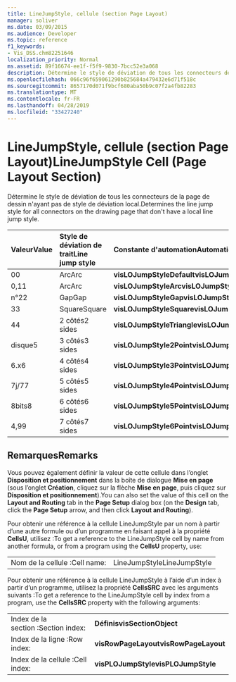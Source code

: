 ```yaml
---
title: LineJumpStyle, cellule (section Page Layout)
manager: soliver
ms.date: 03/09/2015
ms.audience: Developer
ms.topic: reference
f1_keywords:
- Vis_DSS.chm82251646
localization_priority: Normal
ms.assetid: 89f16674-ee1f-f5f9-9830-7bcc52e3a068
description: Détermine le style de déviation de tous les connecteurs de la page de dessin n'ayant pas de style de déviation local.
ms.openlocfilehash: 066c96f659061290b825684a479432e6d71f518c
ms.sourcegitcommit: 8657170d071f9bcf680aba50b9c07f2a4fb82283
ms.translationtype: MT
ms.contentlocale: fr-FR
ms.lasthandoff: 04/28/2019
ms.locfileid: "33427240"
---
```

# <a name="linejumpstyle-cell-page-layout-section"></a><span data-ttu-id="1c877-103">LineJumpStyle, cellule (section Page Layout)</span><span class="sxs-lookup"><span data-stu-id="1c877-103">LineJumpStyle Cell (Page Layout Section)</span></span>

<span data-ttu-id="1c877-104">Détermine le style de déviation de tous les connecteurs de la page de dessin n'ayant pas de style de déviation local.</span><span class="sxs-lookup"><span data-stu-id="1c877-104">Determines the line jump style for all connectors on the drawing page that don't have a local line jump style.</span></span>
  
|<span data-ttu-id="1c877-105">**Valeur**</span><span class="sxs-lookup"><span data-stu-id="1c877-105">**Value**</span></span>|<span data-ttu-id="1c877-106">**Style de déviation de trait**</span><span class="sxs-lookup"><span data-stu-id="1c877-106">**Line jump style**</span></span>|<span data-ttu-id="1c877-107">**Constante d'automation**</span><span class="sxs-lookup"><span data-stu-id="1c877-107">**Automation constant**</span></span>|
|:-----|:-----|:-----|
|<span data-ttu-id="1c877-108">0</span><span class="sxs-lookup"><span data-stu-id="1c877-108">0</span></span>  <br/> |<span data-ttu-id="1c877-109">Arc</span><span class="sxs-lookup"><span data-stu-id="1c877-109">Arc</span></span>  <br/> |<span data-ttu-id="1c877-110">**visLOJumpStyleDefault**</span><span class="sxs-lookup"><span data-stu-id="1c877-110">**visLOJumpStyleDefault**</span></span> <br/> |
|<span data-ttu-id="1c877-111">0,1</span><span class="sxs-lookup"><span data-stu-id="1c877-111">1</span></span>  <br/> |<span data-ttu-id="1c877-112">Arc</span><span class="sxs-lookup"><span data-stu-id="1c877-112">Arc</span></span>  <br/> |<span data-ttu-id="1c877-113">**visLOJumpStyleArc**</span><span class="sxs-lookup"><span data-stu-id="1c877-113">**visLOJumpStyleArc**</span></span> <br/> |
|<span data-ttu-id="1c877-114">n°2</span><span class="sxs-lookup"><span data-stu-id="1c877-114">2</span></span>  <br/> |<span data-ttu-id="1c877-115">Gap</span><span class="sxs-lookup"><span data-stu-id="1c877-115">Gap</span></span>  <br/> |<span data-ttu-id="1c877-116">**visLOJumpStyleGap**</span><span class="sxs-lookup"><span data-stu-id="1c877-116">**visLOJumpStyleGap**</span></span> <br/> |
|<span data-ttu-id="1c877-117">3</span><span class="sxs-lookup"><span data-stu-id="1c877-117">3</span></span>  <br/> |<span data-ttu-id="1c877-118">Square</span><span class="sxs-lookup"><span data-stu-id="1c877-118">Square</span></span>  <br/> |<span data-ttu-id="1c877-119">**visLOJumpStyleSquare**</span><span class="sxs-lookup"><span data-stu-id="1c877-119">**visLOJumpStyleSquare**</span></span> <br/> |
|<span data-ttu-id="1c877-120">4</span><span class="sxs-lookup"><span data-stu-id="1c877-120">4</span></span>  <br/> |<span data-ttu-id="1c877-121">2 côtés</span><span class="sxs-lookup"><span data-stu-id="1c877-121">2 sides</span></span>  <br/> |<span data-ttu-id="1c877-122">**visLOJumpStyleTriangle**</span><span class="sxs-lookup"><span data-stu-id="1c877-122">**visLOJumpStyleTriangle**</span></span> <br/> |
|<span data-ttu-id="1c877-123">disque</span><span class="sxs-lookup"><span data-stu-id="1c877-123">5</span></span>  <br/> |<span data-ttu-id="1c877-124">3 côtés</span><span class="sxs-lookup"><span data-stu-id="1c877-124">3 sides</span></span>  <br/> |<span data-ttu-id="1c877-125">**visLOJumpStyle2Point**</span><span class="sxs-lookup"><span data-stu-id="1c877-125">**visLOJumpStyle2Point**</span></span> <br/> |
|<span data-ttu-id="1c877-126">6.x</span><span class="sxs-lookup"><span data-stu-id="1c877-126">6</span></span>  <br/> |<span data-ttu-id="1c877-127">4 côtés</span><span class="sxs-lookup"><span data-stu-id="1c877-127">4 sides</span></span>  <br/> |<span data-ttu-id="1c877-128">**visLOJumpStyle3Point**</span><span class="sxs-lookup"><span data-stu-id="1c877-128">**visLOJumpStyle3Point**</span></span> <br/> |
|<span data-ttu-id="1c877-129">7j/7</span><span class="sxs-lookup"><span data-stu-id="1c877-129">7</span></span>  <br/> |<span data-ttu-id="1c877-130">5 côtés</span><span class="sxs-lookup"><span data-stu-id="1c877-130">5 sides</span></span>  <br/> |<span data-ttu-id="1c877-131">**visLOJumpStyle4Point**</span><span class="sxs-lookup"><span data-stu-id="1c877-131">**visLOJumpStyle4Point**</span></span> <br/> |
|<span data-ttu-id="1c877-132">8bits</span><span class="sxs-lookup"><span data-stu-id="1c877-132">8</span></span>  <br/> |<span data-ttu-id="1c877-133">6 côtés</span><span class="sxs-lookup"><span data-stu-id="1c877-133">6 sides</span></span>  <br/> |<span data-ttu-id="1c877-134">**visLOJumpStyle5Point**</span><span class="sxs-lookup"><span data-stu-id="1c877-134">**visLOJumpStyle5Point**</span></span> <br/> |
|<span data-ttu-id="1c877-135">4,9</span><span class="sxs-lookup"><span data-stu-id="1c877-135">9</span></span>  <br/> |<span data-ttu-id="1c877-136">7 côtés</span><span class="sxs-lookup"><span data-stu-id="1c877-136">7 sides</span></span>  <br/> |<span data-ttu-id="1c877-137">**visLOJumpStyle6Point**</span><span class="sxs-lookup"><span data-stu-id="1c877-137">**visLOJumpStyle6Point**</span></span> <br/> |
   
## <a name="remarks"></a><span data-ttu-id="1c877-138">Remarques</span><span class="sxs-lookup"><span data-stu-id="1c877-138">Remarks</span></span>

<span data-ttu-id="1c877-139">Vous pouvez également définir la valeur de cette cellule dans l’onglet **Disposition et positionnement** dans la boîte de dialogue **Mise en page** (sous l’onglet **Création**, cliquez sur la flèche **Mise en page**, puis cliquez sur **Disposition et positionnement**).</span><span class="sxs-lookup"><span data-stu-id="1c877-139">You can also set the value of this cell on the **Layout and Routing** tab in the **Page Setup** dialog box (on the **Design** tab, click the **Page Setup** arrow, and then click **Layout and Routing**).</span></span>
  
<span data-ttu-id="1c877-140">Pour obtenir une référence à la cellule LineJumpStyle par un nom à partir d’une autre formule ou d’un programme en faisant appel à la propriété **CellsU**, utilisez :</span><span class="sxs-lookup"><span data-stu-id="1c877-140">To get a reference to the LineJumpStyle cell by name from another formula, or from a program using the **CellsU** property, use:</span></span> 
  
|||
|:-----|:-----|
|<span data-ttu-id="1c877-141">Nom de la cellule :</span><span class="sxs-lookup"><span data-stu-id="1c877-141">Cell name:</span></span>  <br/> |<span data-ttu-id="1c877-142">LineJumpStyle</span><span class="sxs-lookup"><span data-stu-id="1c877-142">LineJumpStyle</span></span>  <br/> |
   
<span data-ttu-id="1c877-143">Pour obtenir une référence à la cellule LineJumpStyle à l’aide d’un index à partir d’un programme, utilisez la propriété **CellsSRC** avec les arguments suivants :</span><span class="sxs-lookup"><span data-stu-id="1c877-143">To get a reference to the LineJumpStyle cell by index from a program, use the **CellsSRC** property with the following arguments:</span></span> 
  
|||
|:-----|:-----|
|<span data-ttu-id="1c877-144">Index de la section :</span><span class="sxs-lookup"><span data-stu-id="1c877-144">Section index:</span></span>  <br/> |<span data-ttu-id="1c877-145">**Définis**</span><span class="sxs-lookup"><span data-stu-id="1c877-145">**visSectionObject**</span></span> <br/> |
|<span data-ttu-id="1c877-146">Index de la ligne :</span><span class="sxs-lookup"><span data-stu-id="1c877-146">Row index:</span></span>  <br/> |<span data-ttu-id="1c877-147">**visRowPageLayout**</span><span class="sxs-lookup"><span data-stu-id="1c877-147">**visRowPageLayout**</span></span> <br/> |
|<span data-ttu-id="1c877-148">Index de la cellule :</span><span class="sxs-lookup"><span data-stu-id="1c877-148">Cell index:</span></span>  <br/> |<span data-ttu-id="1c877-149">**visPLOJumpStyle**</span><span class="sxs-lookup"><span data-stu-id="1c877-149">**visPLOJumpStyle**</span></span> <br/> |
   

